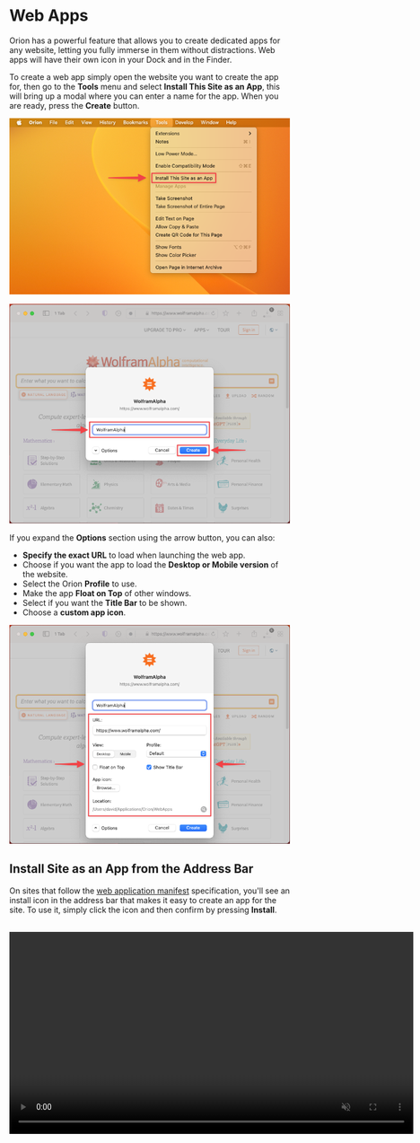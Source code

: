 # Web Apps

Orion has a powerful feature that allows you to create dedicated apps for any website, letting you fully immerse in them without distractions. Web apps will have their own icon in your Dock and in the Finder.

To create a web app simply open the website you want to create the app for, then go to the **Tools** menu and select **Install This Site as an App**, this will bring up a modal where you can enter a name for the app. When you are ready, press the **Create** button.

<img src="./media/macos_web_apps_install_menu.png" width="500" alt="Install Web App Menu"><br />

<img src="./media/macos_web_apps_install_modal.png" width="500" alt="Install Web App Modal"><br />

If you expand the **Options** section using the arrow button, you can also:
- **Specify the exact URL** to load when launching the web app.
- Choose if you want the app to load the **Desktop or Mobile version** of the website.
- Select the Orion **Profile** to use.
- Make the app **Float on Top** of other windows.
- Select if you want the **Title Bar** to be shown.
- Choose a **custom app icon**.

<img src="./media/macos_web_apps_install_options.png" width="500" alt="Install Web App Options"><br />

## Install Site as an App from the Address Bar

On sites that follow the [web application manifest](https://developer.mozilla.org/en-US/docs/Web/Manifest) specification, you'll see an install icon in the address bar that makes it easy to create an app for the site. To use it, simply click the icon and then confirm by pressing **Install**.

<br />

<video src="./media/macos_install_this_site_as_an_app.mp4" width="720" type="video/mp4" autoplay muted loop playsinline disablepictureinpicture />

<br />

## Managing Web Apps

To manage your web apps, you can go to the **Tools** menu and select **Manage Apps**. Alternatively, you can also browse to "~/Applications/Orion/WebApps/" using the Finder.

<img src="./media/macos_web_apps_manage_apps_menu.png" width="500" alt="Manage Web Apps Menu"><br />

<img src="./media/macos_web_apps_manage_apps_finder.png" width="500" alt="Web Apps Location in Finder"><br />
